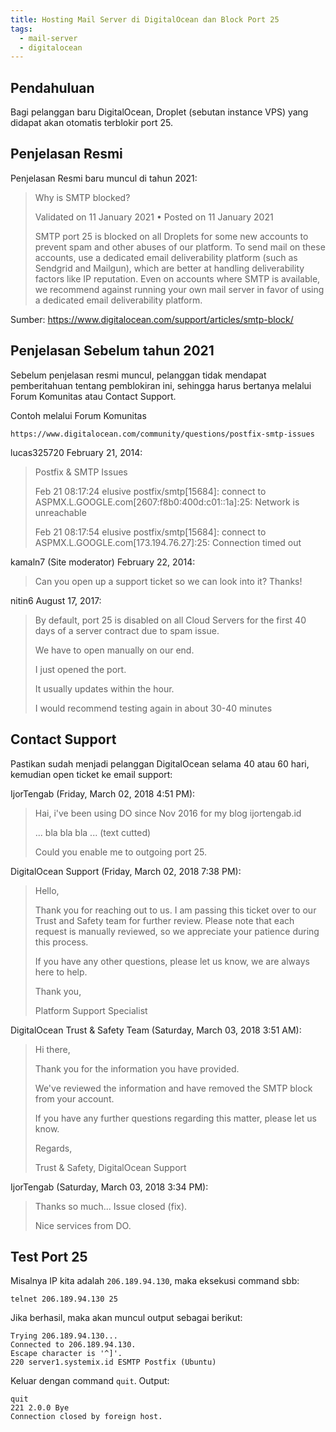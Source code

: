 ```yaml
---
title: Hosting Mail Server di DigitalOcean dan Block Port 25
tags:
  - mail-server
  - digitalocean
---
```


## Pendahuluan

Bagi pelanggan baru DigitalOcean, Droplet (sebutan instance VPS) yang didapat akan otomatis terblokir port 25.

## Penjelasan Resmi

Penjelasan Resmi baru muncul di tahun 2021:

> Why is SMTP blocked?
>
> Validated on 11 January 2021 • Posted on 11 January 2021
>
> SMTP port 25 is blocked on all Droplets for some new accounts to prevent spam and other abuses of our platform. To send mail on these accounts, use a dedicated email deliverability platform (such as Sendgrid and Mailgun), which are better at handling deliverability factors like IP reputation.
> Even on accounts where SMTP is available, we recommend against running your own mail server in favor of using a dedicated email deliverability platform.
>

Sumber: https://www.digitalocean.com/support/articles/smtp-block/

## Penjelasan Sebelum tahun 2021

Sebelum penjelasan resmi muncul, pelanggan tidak mendapat pemberitahuan tentang pemblokiran ini, sehingga harus bertanya melalui Forum Komunitas atau Contact Support.

Contoh melalui Forum Komunitas

`https://www.digitalocean.com/community/questions/postfix-smtp-issues`

lucas325720 February 21, 2014:

> Postfix & SMTP Issues
>
> Feb 21 08:17:24 elusive postfix/smtp[15684]: connect to ASPMX.L.GOOGLE.com[2607:f8b0:400d:c01::1a]:25: Network is unreachable
>
> Feb 21 08:17:54 elusive postfix/smtp[15684]: connect to ASPMX.L.GOOGLE.com[173.194.76.27]:25: Connection timed out

kamaln7 (Site moderator) February 22, 2014:

> Can you open up a support ticket so we can look into it? Thanks!

nitin6 August 17, 2017:

> By default, port 25 is disabled on all Cloud Servers for the first 40 days of a server contract due to spam issue.
>
> We have to open manually on our end.
>
> I just opened the port.
>
> It usually updates within the hour.
>
> I would recommend testing again in about 30-40 minutes

## Contact Support

Pastikan sudah menjadi pelanggan DigitalOcean selama 40 atau 60 hari, kemudian open ticket ke email support:

IjorTengab (Friday, March 02, 2018 4:51 PM):

> Hai, i've been using DO since Nov 2016 for my blog ijortengab.id
>
> ... bla bla bla ... (text cutted)
>
> Could you enable me to outgoing port 25.

DigitalOcean Support (Friday, March 02, 2018 7:38 PM):

> Hello,
>
> Thank you for reaching out to us. I am passing this ticket over to our Trust and Safety team for further review. Please note that each request is manually reviewed, so we appreciate your patience during this process.
>
> If you have any other questions, please let us know, we are always here to help.
>
> Thank you,
>
> Platform Support Specialist

DigitalOcean Trust & Safety Team (Saturday, March 03, 2018 3:51 AM):

> Hi there,
>
> Thank you for the information you have provided.
>
> We've reviewed the information and have removed the SMTP block from your account.
>
> If you have any further questions regarding this matter, please let us know.
>
> Regards,
>
> Trust & Safety,
> DigitalOcean Support

IjorTengab (Saturday, March 03, 2018 3:34 PM):

> Thanks so much... Issue closed (fix).
>
> Nice services from DO.

## Test Port 25

Misalnya IP kita adalah `206.189.94.130`, maka eksekusi command sbb:

```
telnet 206.189.94.130 25
```

Jika berhasil, maka akan muncul output sebagai berikut:

```
Trying 206.189.94.130...
Connected to 206.189.94.130.
Escape character is '^]'.
220 server1.systemix.id ESMTP Postfix (Ubuntu)
```

Keluar dengan command `quit`. Output:

```
quit
221 2.0.0 Bye
Connection closed by foreign host.
```
